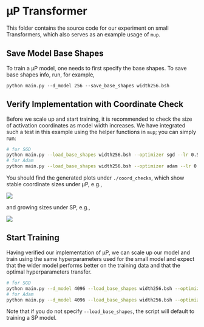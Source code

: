 # μP Transformer
This folder contains the source code for our experiment on small Transformers, which also serves as an example usage of `mup`.

## Save Model Base Shapes
To train a μP model, one needs to first specify the base shapes. To save base shapes info, run, for example,
```
python main.py --d_model 256 --save_base_shapes width256.bsh
```

## Verify Implementation with Coordinate Check
Before we scale up and start training, it is recommended to check the size of activation coordinates as model width increases. We have integrated such a test in this example using the helper functions in `mup`; you can simply run:

```bash
# for SGD
python main.py --load_base_shapes width256.bsh --optimizer sgd --lr 0.5 --cuda --coord_check
# for Adam
python main.py --load_base_shapes width256.bsh --optimizer adam --lr 0.01 --cuda --coord_check
```
You should find the generated plots under `./coord_checks`, which show stable coordinate sizes under μP, e.g., 

![](coord_checks/μp_trsfmr_adam_coord.png)

and growing sizes under SP, e.g.,

![](coord_checks/sp_trsfmr_adam_coord.png)


## Start Training
Having verified our implementation of μP, we can scale up our model and train using the same hyperparameters used for the small model and expect that the wider model performs better on the training data and that the optimal hyperparameters transfer.
```bash
# for SGD
python main.py --d_model 4096 --load_base_shapes width256.bsh --optimizer musgd --lr 0.5 --cuda
# for Adam
python main.py --d_model 4096 --load_base_shapes width256.bsh --optimizer muadam --lr 0.01 --cuda
```

Note that if you do not specify `--load_base_shapes`, the script will default to training a SP model.

